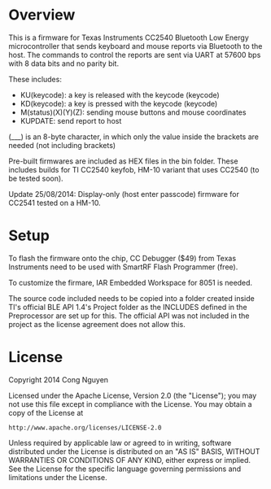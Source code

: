 # Overview
This is a firmware for Texas Instruments CC2540 Bluetooth Low Energy microcontroller that sends
keyboard and mouse reports via Bluetooth to the host. The commands to control the reports are sent
via UART at 57600 bps with 8 data bits and no parity bit.

These includes:
+ KU(keycode): a key is released with the keycode (keycode)
+ KD(keycode): a key is pressed with the keycode (keycode)
+ M(status)(X)(Y)(Z): sending mouse buttons and mouse coordinates
+ KUPDATE: send report to host

(___) is an 8-byte character, in which only the value inside the brackets are needed (not including
brackets)

Pre-built firmwares are included as HEX files in the bin folder. These includes builds for TI CC2540
keyfob, HM-10 variant that uses CC2540 (to be tested soon).

Update 25/08/2014: Display-only (host enter passcode) firmware for CC2541 tested on a HM-10.

# Setup
To flash the firmware onto the chip, CC Debugger ($49) from Texas Instruments need to be used with 
SmartRF Flash Programmer (free). 

To customize the firmare, IAR Embedded Workspace for 8051 is needed. 

The source code included needs to be copied into a folder created inside TI's official BLE API 1.4's
Project folder as the INCLUDES defined in the Preprocessor are set up for this. The official API was 
not included in the project as the license agreement does not allow this.

# License

Copyright 2014 Cong Nguyen

Licensed under the Apache License, Version 2.0 (the "License");
you may not use this file except in compliance with the License.
You may obtain a copy of the License at

    http://www.apache.org/licenses/LICENSE-2.0

Unless required by applicable law or agreed to in writing, software
distributed under the License is distributed on an "AS IS" BASIS,
WITHOUT WARRANTIES OR CONDITIONS OF ANY KIND, either express or implied.
See the License for the specific language governing permissions and
limitations under the License.
